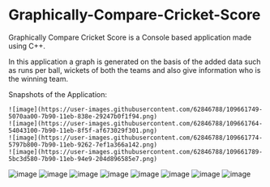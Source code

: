# Graphically-Compare-Cricket-Score

Graphically Compare Cricket Score is a Console based application made using C++.

In this application a graph is generated on the basis of the added data such as runs per ball, wickets of both the teams and also give information who is the winning team.

Snapshots of the Application:

    ![image](https://user-images.githubusercontent.com/62846788/109661749-5070aa00-7b90-11eb-838e-29247b0f1f94.png)
    ![image](https://user-images.githubusercontent.com/62846788/109661764-54043100-7b90-11eb-8f5f-af673029f301.png)
    ![image](https://user-images.githubusercontent.com/62846788/109661774-5797b800-7b90-11eb-9262-7ef1a366a142.png)
    ![image](https://user-images.githubusercontent.com/62846788/109661789-5bc3d580-7b90-11eb-94e9-204d896585e7.png)
![image](https://user-images.githubusercontent.com/62846788/109661807-5ebec600-7b90-11eb-80ac-f731425be6d9.png)
![image](https://user-images.githubusercontent.com/62846788/109661826-64b4a700-7b90-11eb-92c0-ec86f7af45ca.png)
![image](https://user-images.githubusercontent.com/62846788/109661851-6bdbb500-7b90-11eb-852a-db142793bf0f.png)
![image](https://user-images.githubusercontent.com/62846788/109661862-6ed6a580-7b90-11eb-9cf7-aaf08430cfdf.png)
![image](https://user-images.githubusercontent.com/62846788/109661926-801fb200-7b90-11eb-9b35-82bdb0908d54.png)
![image](https://user-images.githubusercontent.com/62846788/109661955-87df5680-7b90-11eb-8835-2164485fe1c5.png)
![image](https://user-images.githubusercontent.com/62846788/109661964-8a41b080-7b90-11eb-886c-906aa300449d.png)
![image](https://user-images.githubusercontent.com/62846788/109661975-8ca40a80-7b90-11eb-8c3e-3c62d8ec2969.png)
